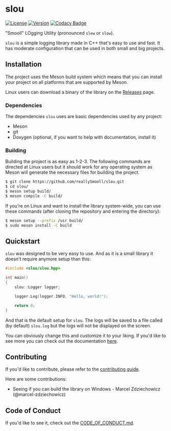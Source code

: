 # slou
[![License](https://img.shields.io/static/v1?label=License&message=MIT&color=informational)](https://www.github.com/reallySmooll/slou/blob/master/LICENSE)
[![Version](https://img.shields.io/static/v1?label=Version&message=v1.0.0&color=informational)](https://www.github.com/reallySmooll/slou/blob/master/CHANGELOG.md)
[![Codacy Badge](https://app.codacy.com/project/badge/Grade/30c92ecea05f43a98c67c947f61bbcd3)](https://www.codacy.com/gh/reallySmooll/slou/dashboard?utm_source=github.com&amp;utm_medium=referral&amp;utm_content=reallySmooll/slou&amp;utm_campaign=Badge_Grade)

"Smooll" LOgging Utility (pronounced `slew` or `slow`).

`slou` is a simple logging library made in C++ that's easy to use and fast. It has moderate configuration that can be used in both small and big projects.

## Installation
The project uses the Meson build system which means that you can install your project on all platforms that are supported by Meson.

Linux users can download a binary of the library on the [Releases](https://www.github.com/reallySmooll/slou/releases) page.

### Dependencies
The dependencies `slou` uses are basic dependencies used by any project:

- Meson
- git
- Doxygen (optional, if you want to help with documentation, install it)

### Building
Building the project is as easy as 1-2-3. The following commands are directed at Linux users but it should work for any operating system as Meson will generate the necessary files for building the project.

```bash
$ git clone https://github.com/reallySmooll/slou.git
$ cd slou/
$ meson setup build/
$ meson compile -C build/
```

If you're on Linux and want to install the library system-wide, you can use these commands (after cloning the repository and entering the directory):

```bash
$ meson setup --prefix /usr build/
$ sudo meson install -C build
```

## Quickstart
`slou` was designed to be very easy to use. And as it is a small library it doesn't require anymore setup than this:

```cpp
#include <slou/slou.hpp>

int main()
{
    slou::Logger logger;

    logger.Log(logger.INFO, "Hello, world!");

    return 0;
}
```

And that is the default setup for `slou`. The logs will be saved to a file called (by default) `slou.log` but the logs will not be displayed on the screen.

You can obviously change this and customize it to your liking. If you'd like to see more you can check out the documentation [here](https://reallysmooll.github.io/slou-docs).

## Contributing
If you'd like to contribute, please refer to the [contributing guide](https://www.github.com/reallySmooll/slou/blob/master/CONTRIBUTING.md).

Here are some contributions:

- Seeing if you can build the library on Windows - Marcel Zdziechowicz (@marcel-zdziechowicz)

## Code of Conduct
If you'd like to see it, check out the [CODE_OF_CONDUCT.md](https://www.github.com/reallySmooll/slou/blob/master/CODE_OF_CONDUCT.md).
